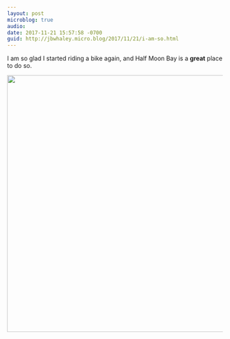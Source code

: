 ```yaml
---
layout: post
microblog: true
audio: 
date: 2017-11-21 15:57:58 -0700
guid: http://jbwhaley.micro.blog/2017/11/21/i-am-so.html
---
```

I am so glad I started riding a bike again, and Half Moon Bay is a **great** place to do so.

<img src="http://jbwhaley.micro.blog/uploads/2017/dda0c05c5e.jpg" width="600" height="600" />
